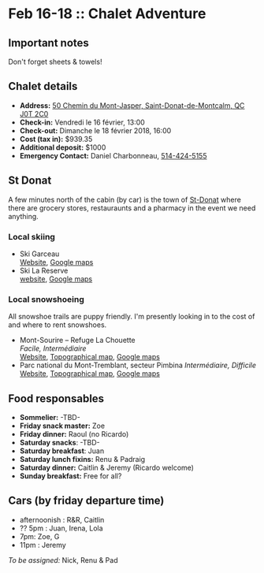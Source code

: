 # Feb 16-18 :: Chalet Adventure

## Important notes

Don't forget sheets & towels!

## Chalet details

- **Address:** [50 Chemin du Mont-Jasper, Saint-Donat-de-Montcalm, QC J0T 2C0]
- **Check-in:** Vendredi le 16 février, 13:00
- **Check-out:** Dimanche le 18 février 2018, 16:00
- **Cost (tax in):** $939.35
- **Additional deposit:** $1000
- **Emergency Contact:** Daniel Charbonneau, [514-424-5155](tel:514-424-5155)

## St Donat

A few minutes north of the cabin (by car) is the town of [St-Donat][St-Donat Google maps link] where there are grocery stores, restauraunts and a pharmacy in the event we need anything.

### Local skiing

- Ski Garceau  
  [Website][Ski Garceau website],
  [Google maps][Ski Garceau maps link]
- Ski La Reserve  
  [website][Ski La Reserve website],
  [Google maps][Ski La Reserve maps link]

### Local snowshoeing

All snowshoe trails are puppy friendly. I'm presently looking in to the cost of and where to rent snowshoes.

- Mont-Sourire – Refuge La Chouette  
  _Facile, Intermédiaire_  
  [Website][Mont-Sourire – Refuge La Chouette website],
  [Topographical map][Mont-Sourire – Refuge La Chouette topographical map],
  [Google maps][Mont-Sourire – Refuge La Chouette Google maps]
- Parc national du Mont-Tremblant, secteur Pimbina
  _Intermédiaire, Difficile_  
  [Website][Parc national du Mont-Tremblant, secteur Pimbina website],
  [Topographical map][Parc national du Mont-Tremblant, secteur Pimbina topographical map],
  [Google maps][Parc national du Mont-Tremblant, secteur Pimbina Google maps]

## Food responsables

- **Sommelier:** -TBD-
- **Friday snack master:** Zoe
- **Friday dinner:** Raoul (no Ricardo)
- **Saturday snacks**: -TBD-
- **Saturday breakfast**: Juan
- **Saturday lunch fixins:** Renu & Padraig
- **Saturday dinner:** Caitlin & Jeremy (Ricardo welcome)
- **Sunday breakfast:** Free for all?

## Cars (by friday departure time)

- afternoonish : R&R, Caitlin
- ?? 5pm : Juan, Irena, Lola
- 7pm: Zoe, G
- 11pm : Jeremy

*To be assigned:* Nick, Renu & Pad

[St-Donat Google maps link]: https://www.google.ca/maps/place/Saint-Donat,+Saint-Donat-de-Montcalm,+QC+J0T+2C0/@46.3195144,-74.2247645,16z/data=!3m1!4b1!4m5!3m4!1s0x4ccf62297d3f5f83:0x1048b3cee74beeee!8m2!3d46.319515!4d-74.2203871

[50 Chemin du Mont-Jasper, Saint-Donat-de-Montcalm, QC J0T 2C0]: https://www.google.ca/maps/place/50+Chemin+du+Mont-Jasper,+Saint-Donat-de-Montcalm,+QC+J0T+2C0/@46.2676805,-74.2333185,17z/data=!3m1!4b1!4m5!3m4!1s0x4ccf66ae6ae4bf5d:0x271aed61b05d5e8a!8m2!3d46.2676805!4d-74.2289411

[Ski La Reserve maps link]: https://www.google.ca/maps/place/Ski+La+R%C3%A9serve/@46.286398,-74.1836627,17z/data=!3m1!4b1!4m5!3m4!1s0x4ccf6121e2357839:0x3269dfa9c3d67f93!8m2!3d46.286398!4d-74.181474
[Ski La Reserve website]: http://www.skilareserve.com/

[Ski Garceau maps link]: https://www.google.ca/maps/place/Ski+Garceau/@46.337413,-74.2244564,17z/data=!3m1!4b1!4m5!3m4!1s0x4ccf6211410a3a33:0x2e3c314c52a1d38b!8m2!3d46.337413!4d-74.220079
[Ski Garceau website]: https://www.skigarceau.com/

[Mont-Sourire – Refuge La Chouette website]: https://lanaudiere.ca/fr/activites-lanaudiere/plein-air/raquette/sentier-mont-sourire/
[Mont-Sourire – Refuge La Chouette topographical map]: https://lanaudiere.blob.core.windows.net/media/4856/carte-sentier-mont-sourire.pdf
[Mont-Sourire – Refuge La Chouette Google maps]: https://www.google.ca/maps/place/46%C2%B018'11.8%22N+74%C2%B009'07.4%22W/@46.3032778,-74.156433,17z/data=!3m1!4b1!4m5!3m4!1s0x0:0x0!8m2!3d46.3032778!4d-74.1520556

[Parc national du Mont-Tremblant, secteur Pimbina website]: https://www.sepaq.com/pq/mot/
[Parc national du Mont-Tremblant, secteur Pimbina topographical map]: https://lanaudiere.blob.core.windows.net/media/4855/mot_carte_sentiers_hiver_pimbina.pdf
[Parc national du Mont-Tremblant, secteur Pimbina Google maps]: https://www.google.ca/maps/place/46%C2%B025'09.1%22N+74%C2%B016'58.8%22W/@46.4192,-74.283,13z/data=!4m5!3m4!1s0x0:0x0!8m2!3d46.4191944!4d-74.283

